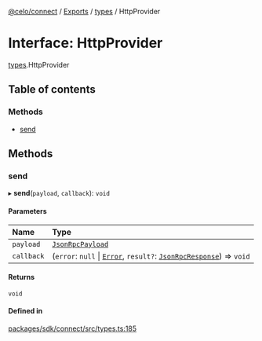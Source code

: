 [@celo/connect](../README.md) / [Exports](../modules.md) / [types](../modules/types.md) / HttpProvider

# Interface: HttpProvider

[types](../modules/types.md).HttpProvider

## Table of contents

### Methods

- [send](types.HttpProvider.md#send)

## Methods

### send

▸ **send**(`payload`, `callback`): `void`

#### Parameters

| Name | Type |
| :------ | :------ |
| `payload` | [`JsonRpcPayload`](types.JsonRpcPayload.md) |
| `callback` | (`error`: ``null`` \| [`Error`](types.Error.md), `result?`: [`JsonRpcResponse`](types.JsonRpcResponse.md)) => `void` |

#### Returns

`void`

#### Defined in

[packages/sdk/connect/src/types.ts:185](https://github.com/celo-org/developer-tooling/blob/master/packages/sdk/connect/src/types.ts#L185)
